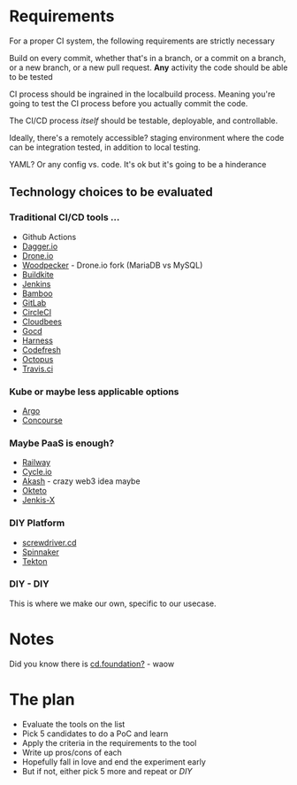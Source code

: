 # Requirements

For a proper CI system, the following requirements are strictly necessary

Build on every commit, whether that's in a branch, or a commit on a branch, or a new branch, or a new pull request. **Any** activity the code should be able to be tested

CI process should be ingrained in the localbuild process. Meaning you're going to test the CI process before you actually commit the code.

The CI/CD process *itself* should be testable, deployable, and controllable.

Ideally, there's a remotely accessible? staging environment where the code can be integration tested, in addition to local testing.

YAML? Or any config vs. code. It's ok but it's going to be a hinderance

## Technology choices to be evaluated

### Traditional CI/CD tools ...

* Github Actions
* [Dagger.io](https://dagger.io)
* [Drone.io](https://drone.io)
* [Woodpecker](https://woodpecker-ci.org/) - Drone.io fork (MariaDB vs MySQL)
* [Buildkite](https://buildkite.com)
* [Jenkins](https://www.jenkins.io/)
* [Bamboo](https://www.atlassian.com/software/bamboo) 
* [GitLab](https://gitlab.com/gitlab-org/gitlab)
* [CircleCI](https://circleci.com/)
* [Cloudbees](https://www.cloudbees.com/products/codeship/overview)
* [Gocd](https://www.gocd.org/test-drive-gocd.html)
* [Harness](https://www.harness.io/)
* [Codefresh](https://codefresh.io/)
* [Octopus](https://www.octopus.com/)
* [Travis.ci](https://www.travis-ci.com/)


### Kube or maybe less applicable options
* [Argo](https://argoproj.github.io/)
* [Concourse](https://concourse-ci.org/)


### Maybe PaaS is enough?
* [Railway](https://railway.app)
* [Cycle.io](https://cycle.io)
* [Akash](https://akash.network) - crazy web3 idea maybe
* [Okteto](https://www.okteto.com/)
* [Jenkis-X](https://jenkins-x.io/)


### DIY Platform

* [screwdriver.cd](https://screwdriver.cd)
* [Spinnaker](https://spinnaker.io/)
* [Tekton](https://tekton.dev/)


### DIY - DIY

This is where we make our own, specific to our usecase.

# Notes

Did you know there is [cd.foundation?](https://landscape.cd.foundation/) - waow

# The plan 

* Evaluate the tools on the list
* Pick 5 candidates to do a PoC and learn
* Apply the criteria in the requirements to the tool
* Write up pros/cons of each
* Hopefully fall in love and end the experiment early
* But if not, either pick 5 more and repeat or *DIY*

